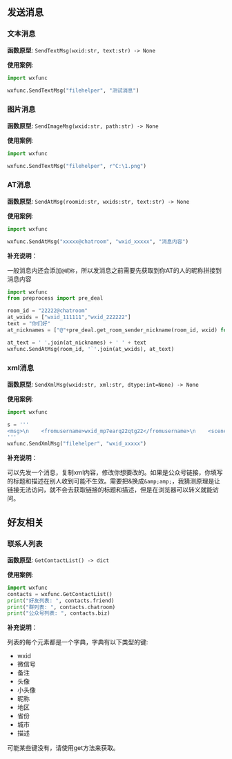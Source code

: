 ## 发送消息

### 文本消息

**函数原型**: `SendTextMsg(wxid:str, text:str) -> None`

**使用案例**: 

```python
import wxfunc

wxfunc.SendTextMsg("filehelper", "测试消息")
```

### 图片消息

**函数原型**: `SendImageMsg(wxid:str, path:str) -> None`

**使用案例**: 

```python
import wxfunc

wxfunc.SendTextMsg("filehelper", r"C:\1.png")
```

### AT消息

**函数原型**: `SendAtMsg(roomid:str, wxids:str, text:str) -> None`

**使用案例**: 

```python
import wxfunc

wxfunc.SendAtMsg("xxxxx@chatroom", "wxid_xxxxx", "消息内容")
```

**补充说明**：

一般消息内还会添加`@昵称`，所以发消息之前需要先获取到你AT的人的昵称拼接到消息内容

```python
import wxfunc
from preprocess import pre_deal

room_id = "22222@chatroom"
at_wxids = ["wxid_111111","wxid_222222"]
text = "你们好"
at_nicknames = ["@"+pre_deal.get_room_sender_nickname(room_id, wxid) for wxid in at_wxids]

at_text = ' '.join(at_nicknames) + ' ' + text
wxfunc.SendAtMsg(room_id, '`'.join(at_wxids), at_text)
```

### xml消息

**函数原型**: `SendXmlMsg(wxid:str, xml:str, dtype:int=None) -> None`

**使用案例**: 

```python
import wxfunc

s = '''
<msg>\n    <fromusername>wxid_mp7earq22qtg22</fromusername>\n    <scene>0</scene>\n    <commenturl></commenturl>\n    <appmsg appid=\"\" sdkver=\"0\">\n        <title>标题</title>\n        <des>简介</des>\n        <action>view</action>\n        <type>5</type>\n        <showtype>0</showtype>\n        <content></content>\n        <url>https://mp.weixin.qq.com/mp/appmsgalbum?action=getalbum&amp;amp;__biz=MzU0OTkwODU2MA==&amp;amp;scene=1&amp;amp;album_id=3186032242465210368&amp;amp;count=3#wechat_redirect</url>\n        <dataurl></dataurl>\n        <lowurl></lowurl>\n        <lowdataurl></lowdataurl>\n        <recorditem></recorditem>\n        <thumburl>https://mmbiz.qpic.cn/mmbiz_jpg/Y56THyb6khPzg9p1PmiccLBQtibtAoMvVAUTH8xnK9ngicPBjrT5rBIzMOL3o9YFGJaOtoGQVfnKMxatViaue3FA2g/300?wxtype=jpeg&amp;wxfrom=0</thumburl>\n        <messageaction></messageaction>\n        <laninfo></laninfo>\n        <extinfo></extinfo>\n        <sourceusername>gh_98e6c50f500b</sourceusername>\n        <sourcedisplayname>Python成长路</sourcedisplayname>\n        <commenturl></commenturl>\n        <appattach>\n            <totallen>0</totallen>\n            <attachid></attachid>\n            <emoticonmd5></emoticonmd5>\n            <fileext></fileext>\n            <cdnthumburl>3057020100044b304902010002040b8e01bd02032e1802020488eda67c0204664f013a042463653562386262362d316238622d346434382d386264632d6632623236356334356538390204051408030201000405004c4c6e00</cdnthumburl>\n            <aeskey></aeskey>\n            <cdnthumbaeskey>91151136e05b317a07390aa70985c043</cdnthumbaeskey>\n            <cdnthumblength>7792</cdnthumblength>\n            <cdnthumbheight>150</cdnthumbheight>\n            <cdnthumbwidth>150</cdnthumbwidth>\n        </appattach>\n        <webviewshared>\n            <publisherId></publisherId>\n            <publisherReqId>0</publisherReqId>\n        </webviewshared>\n        <weappinfo>\n            <pagepath></pagepath>\n            <username></username>\n            <appid></appid>\n            <appservicetype>0</appservicetype>\n        </weappinfo>\n        <websearch />\n    </appmsg>\n    <appinfo>\n        <version>1</version>\n        <appname>Window wechat</appname>\n    </appinfo>\n</msg>
'''
wxfunc.SendXmlMsg("filehelper", "wxid_xxxxx")
```

**补充说明**：

可以先发一个消息，复制xml内容，修改你想要改的。如果是公众号链接，你填写的标题和描述在别人收到可能不生效。需要把&换成`&amp;amp;`，我猜测原理是让链接无法访问，就不会去获取链接的标题和描述，但是在浏览器可以转义就能访问。


## 好友相关

### 联系人列表

**函数原型**: `GetContactList() -> dict`

**使用案例**: 

```python
import wxfunc
contacts = wxfunc.GetContactList()
print("好友列表: ", contacts.friend)
print("群列表: ", contacts.chatroom)
print("公众号列表: ", contacts.biz)
```

**补充说明**：

列表的每个元素都是一个字典，字典有以下类型的键:

- wxid
- 微信号
- 备注
- 头像
- 小头像
- 昵称
- 地区
- 省份
- 城市
- 描述

可能某些键没有，请使用get方法来获取。

#### 